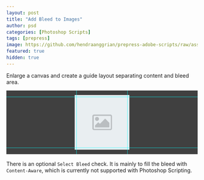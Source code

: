 ```yaml
---
layout: post
title: "Add Bleed to Images"
author: psd
categories: [Photoshop Scripts]
tags: [prepress]
image: https://github.com/hendraanggrian/prepress-adobe-scripts/raw/assets/screenshots/psd_images_addbleedtoimages.png
featured: true
hidden: true
---
```


Enlarge a canvas and create a guide layout separating content and bleed area.

![Add bleed to current or all images.](../images/samples/psd_images_addbleedtoimages.png)

There is an optional `Select Bleed` check.
It is mainly to fill the bleed with `Content-Aware`, which is currently not supported with Photoshop Scripting.
